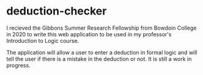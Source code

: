 # deduction-checker

I recieved the Gibbons Summer Research Fellowship from Bowdoin College in 2020 to write this web application to be used in my professor's Introduction to Logic course.

The application will allow a user to enter a deduction in formal logic and will tell the user if there is a mistake in the deduction or not. It is still a work in progress.
